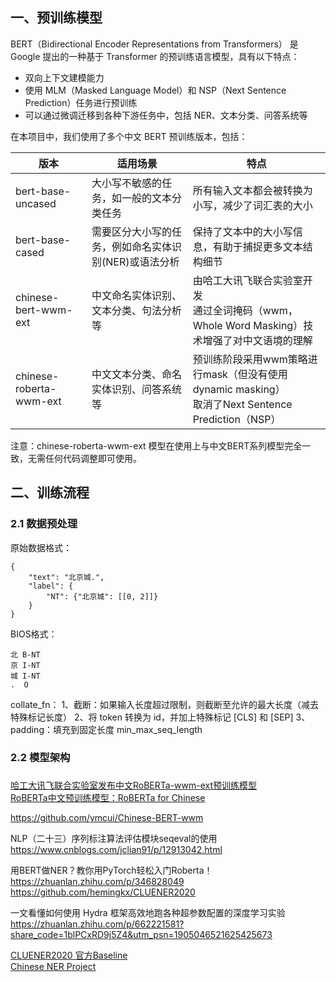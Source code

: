
## 一、预训练模型

BERT（Bidirectional Encoder Representations from Transformers） 是 Google 提出的一种基于 Transformer 的预训练语言模型，具有以下特点：
+ 双向上下文建模能力
+ 使用 MLM（Masked Language Model）和 NSP（Next Sentence Prediction）任务进行预训练
+ 可以通过微调迁移到各种下游任务中，包括 NER、文本分类、问答系统等

在本项目中，我们使用了多个中文 BERT 预训练版本，包括：

| 版本                      | 适用场景                          | 特点                                                                                | 
|-------------------------|-------------------------------|-----------------------------------------------------------------------------------|
| bert-base-uncased       | 大小写不敏感的任务，如一般的文本分类任务          | 所有输入文本都会被转换为小写，减少了词汇表的大小                                                          |
| bert-base-cased         | 需要区分大小写的任务，例如命名实体识别(NER)或语法分析 | 保持了文本中的大小写信息，有助于捕捉更多文本结构细节                                                        |
| chinese-bert-wwm-ext    | 中文命名实体识别、文本分类、句法分析等           | 由哈工大讯飞联合实验室开发<br>通过全词掩码（wwm，Whole Word Masking）技术增强了对中文语境的理解                      |
| chinese-roberta-wwm-ext | 中文文本分类、命名实体识别、问答系统等           | 预训练阶段采用wwm策略进行mask（但没有使用dynamic masking）<br> 取消了Next Sentence Prediction（NSP）<br> |

注意：chinese-roberta-wwm-ext 模型在使用上与中文BERT系列模型完全一致，无需任何代码调整即可使用。

## 二、训练流程
### 2.1 数据预处理
原始数据格式：
```
{
	"text": "北京城.",
	"label": {
		"NT": {"北京城": [[0, 2]]}
	}
}
```

BIOS格式：
```
北 B-NT
京 I-NT
城 I-NT
.  O
```
collate_fn：
1、截断：如果输入长度超过限制，则截断至允许的最大长度（减去特殊标记长度）
2、将 token 转换为 id，并加上特殊标记 [CLS] 和 [SEP]
3、padding：填充到固定长度 min_max_seq_length

### 2.2 模型架构

### 


[哈工大讯飞联合实验室发布中文RoBERTa-wwm-ext预训练模型](https://cogskl.iflytek.com/archives/924)<br>
[RoBERTa中文预训练模型：RoBERTa for Chinese](https://mp.weixin.qq.com/s/K2zLEbWzDGtyOj7yceRdFQ)





https://github.com/ymcui/Chinese-BERT-wwm

NLP（二十三）序列标注算法评估模块seqeval的使用
https://www.cnblogs.com/jclian91/p/12913042.html

用BERT做NER？教你用PyTorch轻松入门Roberta！
https://zhuanlan.zhihu.com/p/346828049
https://github.com/hemingkx/CLUENER2020


一文看懂如何使用 Hydra 框架高效地跑各种超参数配置的深度学习实验
https://zhuanlan.zhihu.com/p/662221581?share_code=1blPCxRD9j5Z4&utm_psn=1905046521625425673

[CLUENER2020 官方Baseline](https://github.com/lemonhu/NER-BERT-pytorch)<br>
[Chinese NER Project](https://github.com/hemingkx/CLUENER2020)<br>
